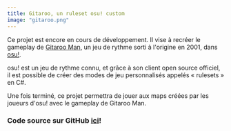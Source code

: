 ```yaml
---
title: Gitaroo, un ruleset osu! custom
image: "gitaroo.png"
---
```


Ce projet est encore en cours de développement. Il vise à recréer le gameplay de [Gitaroo Man](https://fr.wikipedia.org/wiki/Gitaroo_Man), un jeu de rythme sorti à l'origine en 2001, dans [osu!](https://osu.ppy.sh/).

osu! est un jeu de rythme connu, et grâce à son client open source officiel, il est possible de créer des modes de jeu personnalisés appelés « rulesets » en C#.

Une fois terminé, ce projet permettra de jouer aux maps créées par les joueurs d'osu! avec le gameplay de Gitaroo Man.

### Code source sur GitHub [ici](https://github.com/Rudicito/gitaroo)!